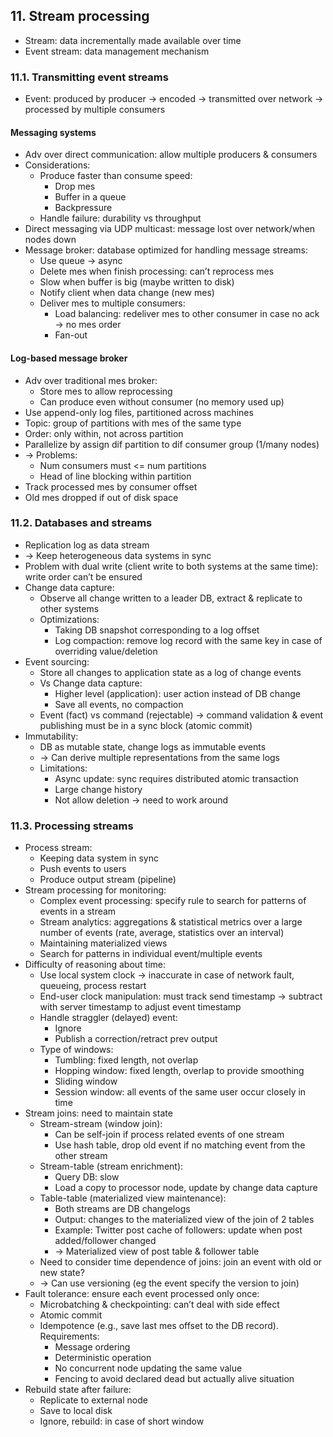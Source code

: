 ## 11. Stream processing
- Stream: data incrementally made available over time
- Event stream: data management mechanism
### 11.1. Transmitting event streams
- Event: produced by producer -> encoded -> transmitted over network -> processed by multiple consumers
#### Messaging systems
- Adv over direct communication: allow multiple producers & consumers
- Considerations:
  - Produce faster than consume speed:
    - Drop mes
    - Buffer in a queue
    - Backpressure
  - Handle failure: durability vs throughput
- Direct messaging via UDP multicast: message lost over network/when nodes down
- Message broker: database optimized for handling message streams:
  - Use queue -> async
  - Delete mes when finish processing: can’t reprocess mes
  - Slow when buffer is big (maybe written to disk)
  - Notify client when data change (new mes)
  - Deliver mes to multiple consumers:
    - Load balancing: redeliver mes to other consumer in case no ack -> no mes order
    - Fan-out
#### Log-based message broker
- Adv over traditional mes broker:
  - Store mes to allow reprocessing
  - Can produce even without consumer (no memory used up)
- Use append-only log files, partitioned across machines
- Topic: group of partitions with mes of the same type
- Order: only within, not across partition
- Parallelize by assign dif partition to dif consumer group (1/many nodes)
- -> Problems:
  - Num consumers must <= num partitions
  - Head of line blocking within partition
- Track processed mes by consumer offset
- Old mes dropped if out of disk space
### 11.2. Databases and streams
- Replication log as data stream 
- -> Keep heterogeneous data systems in sync
- Problem with dual write (client write to both systems at the same time): write order can’t be ensured
- Change data capture:
  - Observe all change written to a leader DB, extract & replicate to other systems
  - Optimizations:
    - Taking DB snapshot corresponding to a log offset
    - Log compaction: remove log record with the same key in case of overriding value/deletion
- Event sourcing:
  - Store all changes to application state as a log of change events
  - Vs Change data capture:
    - Higher level (application): user action instead of DB change
    - Save all events, no compaction
  - Event (fact) vs command (rejectable) -> command validation & event publishing must be in a sync block (atomic commit)
- Immutability:
  - DB as mutable state, change logs as immutable events
  - -> Can derive multiple representations from the same logs
  - Limitations:
    - Async update: sync requires distributed atomic transaction
    - Large change history
    - Not allow deletion -> need to work around
### 11.3. Processing streams
- Process stream:
  - Keeping data system in sync
  - Push events to users
  - Produce output stream (pipeline)
- Stream processing for monitoring:
  - Complex event processing: specify rule to search for patterns of events in a stream
  - Stream analytics: aggregations & statistical metrics over a large number of events (rate, average, statistics over an interval)
  - Maintaining materialized views
  - Search for patterns in individual event/multiple events
- Difficulty of reasoning about time:
  - Use local system clock -> inaccurate in case of network fault, queueing, process restart
  - End-user clock manipulation: must track send timestamp -> subtract with server timestamp to adjust event timestamp
  - Handle straggler (delayed) event:
    - Ignore
    - Publish a correction/retract prev output
  - Type of windows:
    - Tumbling: fixed length, not overlap
    - Hopping window: fixed length, overlap to provide smoothing
    - Sliding window
    - Session window: all events of the same user occur closely in time
- Stream joins: need to maintain state
  - Stream-stream (window join):
    - Can be self-join if process related events of one stream
    - Use hash table, drop old event if no matching event from the other stream
  - Stream-table (stream enrichment):
    - Query DB: slow
    - Load a copy to processor node, update by change data capture
  - Table-table (materialized view maintenance):
    - Both streams are DB changelogs
    - Output: changes to the materialized view of the join of 2 tables
    - Example: Twitter post cache of followers: update when post added/follower changed
    - -> Materialized view of post table & follower table
  - Need to consider time dependence of joins: join an event with old or new state?
  - -> Can use versioning (eg the event specify the version to join)
- Fault tolerance: ensure each event processed only once:
  - Microbatching & checkpointing: can’t deal with side effect
  - Atomic commit
  - Idempotence (e.g., save last mes offset to the DB record). Requirements:
    - Message ordering
    - Deterministic operation
    - No concurrent node updating the same value
    - Fencing to avoid declared dead but actually alive situation
- Rebuild state after failure:
  - Replicate to external node
  - Save to local disk
  - Ignore, rebuild: in case of short window
